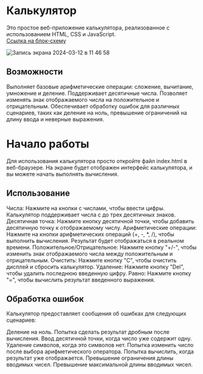 # Калькулятор
Это простое веб-приложение калькулятора, реализованное с использованием HTML, CSS и JavaScript.  
[Cсылка на блок-схему](https://miro.com/app/board/uXjVNmvMzO4=/)

![Запись экрана 2024-03-12 в 11 46 58](https://github.com/AV-Loginova/calculator/assets/129111624/60885123-b5ce-4464-a7ed-cbd912d47cec)  



## Возможности
Выполняет базовые арифметические операции: сложение, вычитание, умножение и деление.
Поддерживает десятичные числа.
Позволяет изменять знак отображаемого числа на положительное и отрицательным.
Обеспечивает обработку ошибок для различных сценариев, таких как деление на ноль, превышение ограничений на длину ввода и неверные выражения.

# Начало работы
Для использования калькулятора просто откройте файл index.html в веб-браузере. На экране будет отображен интерфейс калькулятора, и вы можете начать выполнять вычисления.

## Использование
Числа: Нажмите на кнопки с числами, чтобы ввести цифры. Калькулятор поддерживает числа с до трех десятичных знаков.
Десятичная точка: Нажмите кнопку десятичной точки, чтобы добавить десятичную точку к отображаемому числу.
Арифметические операции: Нажмите на кнопки арифметических операций (+, -, *, /), чтобы выполнить вычисления. Результат будет отображаться в реальном времени.
Положительное/Отрицательное: Нажмите кнопку "+/-", чтобы изменить знак отображаемого числа между положительным и отрицательным.
Очистить: Нажмите кнопку "C", чтобы очистить дисплей и сбросить калькулятор.
Удаление: Нажмите кнопку "Del", чтобы удалить последнюю введенную цифру.
Равно: Нажмите кнопку "=", чтобы вычислить результат введенного выражения.

## Обработка ошибок
Калькулятор предоставляет сообщения об ошибках для следующих сценариев:

Деление на ноль.
Попытка сделать результат дробным после вычисления.
Ввод десятичной точки, когда число уже содержит одну.
Удаление символов, когда это символов нет.
Попытка изменить число после выбора арифметического оператора.
Попытка вычислить, когда результат уже отображается.
Превышение ограничения длины вводимых чисел.
Превышение максимальной длины вводимых чисел.
